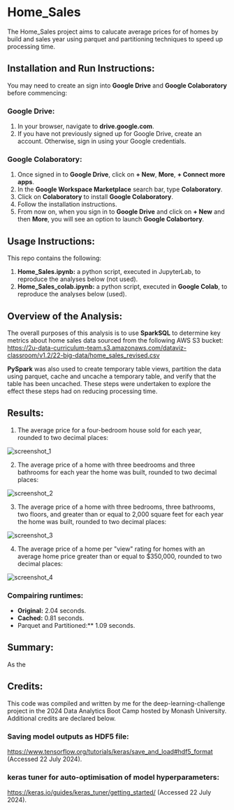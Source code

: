# Home_Sales
The Home_Sales project aims to calucate average prices for of homes by build and sales year using parquet and partitioning techniques to speed up processing time.


## Installation and Run Instructions:
You may need to create an sign into **Google Drive** and **Google Colaboratory** before commencing:

### Google Drive:
1. In your browser, navigate to **drive.google.com**.
2. If you have not previously signed up for Google Drive, create an account. Otherwise, sign in using your Google credentials.

### Google Colaboratory:
1. Once signed in to **Google Drive**, click on **+ New**, **More**, **+ Connect more apps**. 
2. In the **Google Workspace Marketplace** search bar, type **Colaboratory**.
3. Click on **Colaboratory** to install **Google Colaboratory**.
4. Follow the installation instructions.
5. From now on, when you sign in to **Google Drive** and click on **+ New** and then **More**, you will see an option to launch **Google Colabortory**.


## Usage Instructions:
This repo contains the following:
1. **Home_Sales.ipynb:** a python script, executed in JupyterLab, to reproduce the analyses below (not used).
2. **Home_Sales_colab.ipynb:** a python script, executed in **Google Colab**, to reproduce the analyses below (used).


## Overview of the Analysis:
The overall purposes of this analysis is to use **SparkSQL** to determine key metrics about home sales data sourced from the following AWS S3 bucket:
https://2u-data-curriculum-team.s3.amazonaws.com/dataviz-classroom/v1.2/22-big-data/home_sales_revised.csv

**PySpark** was also used to create temporary table views, partition the data using parquet, cache and uncache a temporary table, and verify that the table has been uncached. These steps were undertaken to explore the effect these steps had on reducing processing time.


## Results:
1. The average price for a four-bedroom house sold for each year, rounded to two decimal places:

![screenshot_1](https://github.com/user-attachments/assets/3cd5a4bd-6391-496c-b939-c3b89d9d1204)


2. The average price of a home with three beedrooms and three bathrooms for each year the home was built, rounded to two decimal places:

![screenshot_2](https://github.com/user-attachments/assets/79b51609-582b-4897-83a9-c7bb325585bf)


3. The average price of a home with three bedrooms, three bathrooms, two floors, and greater than or equal to 2,000 square feet for each year the home was built, rounded to two decimal places:

![screenshot_3](https://github.com/user-attachments/assets/d81fd329-934d-4846-92aa-f57b507d8ac6)


4. The average price of a home per "view" rating for homes with an average home price greater than or equal to $350,000, rounded to two decimal places:

![screenshot_4](https://github.com/user-attachments/assets/63152cf4-c7e9-4884-8402-92cc374f45ac)


### Compairing runtimes:
* **Original:** 2.04 seconds.
* **Cached:** 0.81 seconds.
* Parquet and Partitioned:** 1.09 seconds.


## Summary:
As the 


## Credits:
This code was compiled and written by me for the deep-learning-challenge project in the 2024 Data Analytics Boot Camp hosted by Monash University. Additional credits are declared below.

### Saving model outputs as HDF5 file:
https://www.tensorflow.org/tutorials/keras/save_and_load#hdf5_format (Accessed 22 July 2024).

### keras tuner for auto-optimisation of model hyperparameters:
https://keras.io/guides/keras_tuner/getting_started/ (Accessed 22 July 2024).
